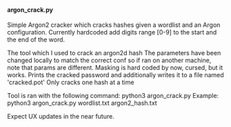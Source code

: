#### argon_crack.py

Simple Argon2 cracker which cracks hashes given a wordlist and an Argon configuration.
Currently hardcoded add digits range [0-9] to the start and the end of the word.

The tool which I used to crack an argon2d hash
The parameters have been changed locally to match the correct conf so if ran on another machine, note that params are different. Masking is hard coded by now, cursed, but it works. Prints the cracked password and additionally writes it to a file named 'cracked.pot' Only cracks one hash at a time

Tool is ran with the following command:
  python3 argon_crack.py <wordlist> <argon2 hash>
Example:
  python3 argon_crack.py wordlist.txt argon2_hash.txt

Expect UX updates in the near future.
